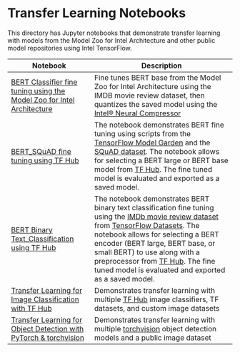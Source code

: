 # Transfer Learning Notebooks

This directory has Jupyter notebooks that demonstrate transfer learning with
models from the Model Zoo for Intel Architecture and other public model repositories using Intel TensorFlow.

| Notebook | Description |
| ---------| ------------|
| [BERT Classifier fine tuning using the Model Zoo for Intel Architecture](/docs/notebooks/transfer_learning/bert_classifier_fine_tuning/) | Fine tunes BERT base from the Model Zoo for Intel Architecture using the IMDB movie review dataset, then quantizes the saved model using the [Intel® Neural Compressor](https://github.com/intel/neural-compressor) |
| [BERT_SQuAD fine tuning using TF Hub](/docs/notebooks/transfer_learning/bert_tfhub/) | The notebook demonstrates BERT fine tuning using scripts from the [TensorFlow Model Garden](https://github.com/tensorflow/models) and the [SQuAD dataset](https://rajpurkar.github.io/SQuAD-explorer/). The notebook allows for selecting a BERT large or BERT base model from [TF Hub](https://tfhub.dev). The fine tuned model is evaluated and exported as a saved model. |
| [BERT Binary Text_Classification using TF Hub](/docs/notebooks/transfer_learning/bert_tfhub) | The notebook demonstrates BERT binary text classification fine tuning using the [IMDb movie review dataset](https://www.tensorflow.org/datasets/catalog/imdb_reviews) from [TensorFlow Datasets](https://www.tensorflow.org/datasets). The notebook allows for selecting a BERT encoder (BERT large, BERT base, or small BERT) to use along with a preprocessor from [TF Hub](https://tfhub.dev). The fine tuned model is evaluated and exported as a saved model. |
| [Transfer Learning for Image Classification with TF Hub](/docs/notebooks/transfer_learning/tf_image_classification) | Demonstrates transfer learning with multiple [TF Hub](https://tfhub.dev) image classifiers, TF datasets, and custom image datasets |
| [Transfer Learning for Object Detection with PyTorch & torchvision](/docs/notebooks/transfer_learning/pytorch_object_detection) | Demonstrates transfer learning with multiple [torchvision](https://pytorch.org/vision/stable/index.html) object detection models and a public image dataset |
